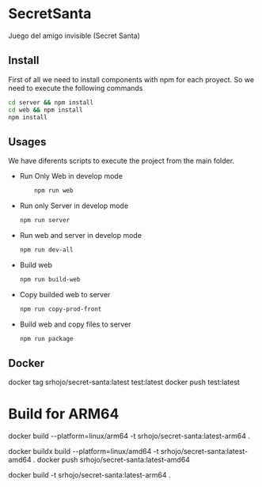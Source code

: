 # SecretSanta
Juego del amigo invisible (Secret Santa)


## Install

First of all we need to install components with npm for each proyect. So we need to execute the following commands

```bash
cd server && npm install
cd web && npm install
npm install
```


## Usages

We have diferents scripts to execute the project from the main folder.

* Run Only Web in develop mode

    ```bash
        npm run web
    ```

* Run only Server in develop mode

    ```bash
    npm run server
    ```

* Run web and server in develop mode

    ```bash
    npm run dev-all
    ```

* Build web

    ```bash
    npm run build-web
    ```

* Copy builded web to server

    ```bash
    npm run copy-prod-front
    ```

* Build web and copy files to server

    ```bash
    npm run package
    ```

## Docker

docker tag srhojo/secret-santa:latest test:latest
docker push test:latest

# Build for ARM64 
docker build --platform=linux/arm64 -t srhojo/secret-santa:latest-arm64 .

docker buildx build --platform=linux/amd64 -t srhojo/secret-santa:latest-amd64 .
docker push srhojo/secret-santa:latest-amd64

docker build -t srhojo/secret-santa:latest-arm64 .
